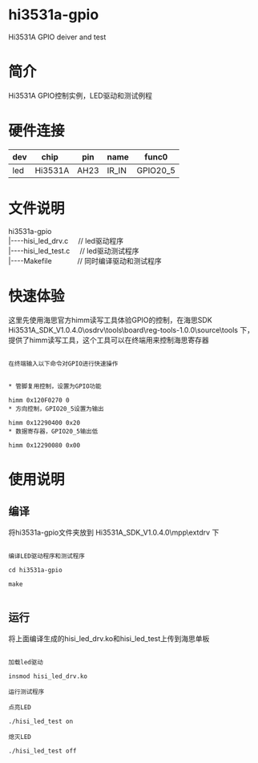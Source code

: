 # hi3531a-gpio
Hi3531A GPIO deiver and test 
# 简介   
Hi3531A GPIO控制实例，LED驱动和测试例程
# 硬件连接
 dev |  chip   | pin  | name  |  func0
-----|---------|------|-------|----------
 led | Hi3531A | AH23 | IR_IN | GPIO20_5
# 文件说明
hi3531a-gpio  <br />
  |----hisi_led_drv.c      // led驱动程序           <br /> 
  |----hisi_led_test.c      // led驱动测试程序        <br />
  |----Makefile             // 同时编译驱动和测试程序  <br />
# 快速体验
这里先使用海思官方himm读写工具体验GPIO的控制，在海思SDK Hi3531A_SDK_V1.0.4.0\osdrv\tools\board\reg-tools-1.0.0\source\tools 下，提供了himm读写工具，这个工具可以在终端用来控制海思寄存器<br>
<pre><code>
在终端输入以下命令对GPIO进行快速操作<br />

* 管脚复用控制，设置为GPIO功能<br />
himm 0x120F0270 0
* 方向控制，GPIO20_5设置为输出<br />
himm 0x12290400 0x20
* 数据寄存器，GPIO20_5输出低<br />
himm 0x12290080 0x00
</code></pre>
# 使用说明
## 编译
将hi3531a-gpio文件夹放到 Hi3531A_SDK_V1.0.4.0\mpp\extdrv 下  <br />
<pre><code>
编译LED驱动程序和测试程序 <br />
cd hi3531a-gpio  <br />
make  <br />
</code></pre>
## 运行
将上面编译生成的hisi_led_drv.ko和hisi_led_test上传到海思单板  <br />
<pre><code>
加载led驱动   <br />
insmod hisi_led_drv.ko   <br />
运行测试程序   <br />
点亮LED   <br />
./hisi_led_test on  <br />
熄灭LED   <br />
./hisi_led_test off  <br />
</code></pre>
